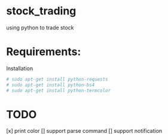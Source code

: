 # stock_trading
using python to trade stock

Requirements:
====
Installation
```python
# sudo apt-get install python-requests
# sudo apt-get install python-bs4
# sudo apt-get install python-termcolor
```
TODO
====
[x] print color
[] support parse command
[] support notification